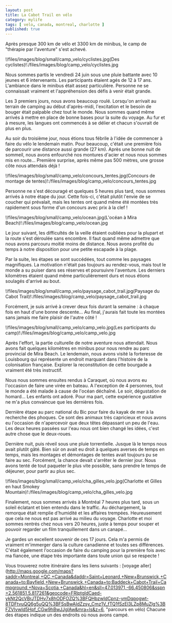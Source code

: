 ```yaml
---
layout: post
title: La Cabot Trail en vélo
category: mylife
tags: [ velo, canada, montreal, charlotte ]
published: true
---
```

Après presque 300 km de vélo et 3300 km de minibus, le camp de "thérapie par l'aventure" s'est achevé.

!/files/images/blog/small/camp_velo/cyclistes.jpg(Des cyclistes)!:/files/images/blog/camp_velo/cyclistes.jpg

Nous sommes partis le vendredi 24 juin sous une pluie battante avec 10 jeunes et 6 intervenants. Les participants étaient agés de 12 à 17 ans. L'ambiance dans le minibus était assez particulière. Personne ne se connaissait vraiment et l'appréhension des défis à venir était grande.

<!--more-->

Les 3 premiers jours, nous avons beaucoup roulé. Lorsqu'on arrivait au terrain de camping au début d'après-midi, l'excitation et le besoin de bouger était palpable chez tout le monde. Nous sommes quand même arrivés à mettre en place de bonne bases pour la suite du voyage. Au fur et à mesure, les langues ont commencés à se délier et chacun s'ouvrait de plus en plus.

Au soir du troisième jour, nous étions tous fébrile à l'idée de commencer à faire du vélo le lendemain  matin. Pour beaucoup, c'était une première fois de parcourir une distance aussi grande (27 km). Après une bonne nuit de sommeil, nous avons enfourché nos montures d'acier et nous nous sommes mis en route... Première surprise, après même pas 500 mètres, une grosse côte nous attendais déjà !

!/files/images/blog/small/camp_velo/concours_tentes.jpg(Concours de montage de tentes)!:/files/images/blog/camp_velo/concours_tentes.jpg

Personne ne s'est découragé et quelques 5 heures plus tard, nous sommes arrivés à notre étape du jour. Cette fois-ci, c'était plutôt l'envie de se coucher qui prévalait, mais les tentes ont quand même été montées très rapidement sous forme d'un concours avec prix à la clef !

!/files/images/blog/small/camp_velo/ocean.jpg(L'océan à Mira Beach)!:/files/images/blog/camp_velo/ocean.jpg

Le jour suivant, les difficultés de la veille étaient oubliées pour la plupart et la route s'est déroulée sans encombre. Il faut quand même admettre que nous avons parcouru moitié moins de distance. Nous avons profité du temps à notre disposition pour une petite escapade à la plage.

Par la suite, les étapes se sont succédées, tout comme les paysages magnifiques. La motivation n'était pas toujours au rendez-vous, mais tout le monde a su puiser dans ses réserves et poursuivre l'aventure. Les derniers kilomètres étaient quand même particulièrement durs et nous étions soulagés d'arrivé au bout.

!/files/images/blog/small/camp_velo/paysage_cabot_trail.jpg(Paysage du Cabot Trail)!:/files/images/blog/camp_velo/paysage_cabot_trail.jpg

Forcément, je suis arrivé à crever deux fois durant la semaine : à chaque fois en haut d'une bonne descente... Au final, j'aurais fait toute les montées sans jamais me faire plaisir de l'autre côté !

!/files/images/blog/small/camp_velo/camp_velo.jpg(Les participants du camp)!:/files/images/blog/camp_velo/camp_velo.jpg

Après l'effort, la partie culturelle de notre aventure nous attendait. Nous avons fait quelques kilomètres en minibus pour nous rendre au parc provincial de Mira Beach. Le lendemain, nous avons visité la forteresse de Louisbourg qui représente un endroit marquant dans l'histoire de la colonisation française. Explorer la reconstitution de cette bourgade a vraiment été très instructif.

Nous nous sommes ensuites rendus à Caraquet, où nous avons eu l'occasion de faire une virée en bateau. A l'exception de 4 personnes, tout le monde a été malade à cause de l'océan déchaîné. Le soir, dégustation de homard... Les enfants ont adoré. Pour ma part, cette expérience gustative ne m'a plus convaincue que les dernières fois.

Dernière étape au parc national du Bic pour faire du kayak de mer à la recherche des phoques. Ce sont des animaux très capricieux et nous avons eu l'occasion de n'apercevoir que deux têtes dépassant un peu de l'eau. Les deux heures passées sur l'eau nous ont bien changé les idées, c'est autre chose que le deux-roues.

Dernière nuit, puis réveil sous une pluie torrentielle. Jusque là le temps nous avait plutôt gâté. Bien sûr on avait eu droit à quelques averses de temps en temps, mais les montages et démontages de tentes avait toujours pu se faire au sec. Forcément, la chance devait s'arrêter le dernier jour. Nous avons tenté de tout paqueter le plus vite possible, sans prendre le temps de déjeuner, pour partir au plus sec.

!/files/images/blog/small/camp_velo/cha_gilles_velo.jpg(Charlotte et Gilles en haut Smokey Mountain)!:/files/images/blog/camp_velo/cha_gilles_velo.jpg

Finalement, nous sommes arrivés à Montréal 7 heures plus tard, sous un soleil éclatant et bien entendu dans le traffic. Au déchargement, la remorque était remplie d'humidité et les affaires trempées. Heureusement que cela ne nous est pas arrivé au milieu du voyage. Charlotte et moi sommes rentrés chez nous vers 20 heures, juste à temps pour souper et pouvoir regarder un film tranquillement dans un canapé...

Je gardes un excellent souvenir de ces 17 jours. Cela m'a permis de vraiment m'immerger dans la culture canadienne et toutes ses différences. C'était également l'occasion de faire du camping pour la première fois avec ma fiancée, une étape très importante dans toute union qui se respecte !

Vous trouverez notre itinéraire dans les liens suivants : [voyage aller](http://maps.google.com/maps?saddr=Montreal,+QC,+Canada&daddr=Saint+Leonard,+New+Brunswick,+Canada+to:Bayfield,+New+Brunswick,+Canada+to:Baddeck+Cabot+Trail+Campground,+Nova+Scotia,+Canada&hl=en&sll=47.013971,-66.450806&sspn=2.561851,5.817261&geocode=FRlptgIdCaed-ykNt2QcVBrJTDHv7x8hODFOZQ%3BFQHbzwIdCpnz-ymDqpogwt-8TDFtvuQQ6g5uQQ%3BFSsBwAIdZzsy_Cmz1V_fTQ1fSzEl3LZp8MuZlg%3BFZVIvwId5Hpf_CGw9hBwJJglAw&mra=ls&z=6, "parcours en vélo) Chacune des étapes indique un des endroits où nous avons campé.
